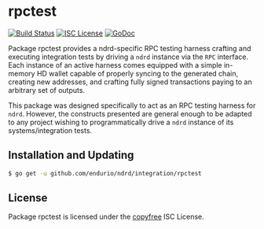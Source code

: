 rpctest
=======

[![Build Status](http://img.shields.io/travis/endurio/ndrd.svg)](https://travis-ci.org/endurio/ndrd)
[![ISC License](http://img.shields.io/badge/license-ISC-blue.svg)](http://copyfree.org)
[![GoDoc](https://img.shields.io/badge/godoc-reference-blue.svg)](http://godoc.org/github.com/endurio/ndrd/integration/rpctest)

Package rpctest provides a ndrd-specific RPC testing harness crafting and
executing integration tests by driving a `ndrd` instance via the `RPC`
interface. Each instance of an active harness comes equipped with a simple
in-memory HD wallet capable of properly syncing to the generated chain,
creating new addresses, and crafting fully signed transactions paying to an
arbitrary set of outputs.

This package was designed specifically to act as an RPC testing harness for
`ndrd`. However, the constructs presented are general enough to be adapted to
any project wishing to programmatically drive a `ndrd` instance of its
systems/integration tests.

## Installation and Updating

```bash
$ go get -u github.com/endurio/ndrd/integration/rpctest
```

## License

Package rpctest is licensed under the [copyfree](http://copyfree.org) ISC
License.

